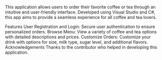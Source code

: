 
This application allows users to order their favorite coffee or tea through an intuitive and user-friendly interface. Developed using Visual Studio and C#, this app aims to provide a seamless experience for all coffee and tea lovers.

Features
User Registration and Login: Secure user authentication to ensure personalized orders.
Browse Menu: View a variety of coffee and tea options with detailed descriptions and prices.
Customize Orders: Customize your drink with options for size, milk type, sugar level, and additional flavors.
Acknowledgements
Thanks to the contributor who helped in developing this application.
